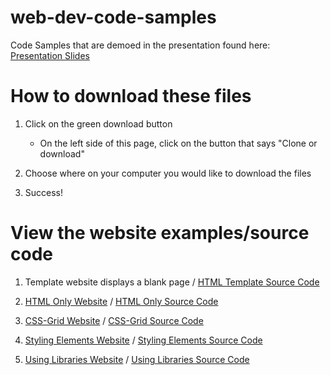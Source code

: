 # web-dev-code-samples

Code Samples that are demoed in the presentation found here:
<br>
[Presentation Slides](https://docs.google.com/presentation/d/1e0Zx8uZ9KL1TarxE79d5ynQ0LIWO4i1tyVquPWKbue0/edit?usp=sharing)


# How to download these files

1. Click on the green download button
    * On the left side of this page, click on the button that says "Clone or download"

2. Choose where on your computer you would like to download the files

3. Success!

# View the website examples/source code

1. Template website displays a blank page / [HTML Template Source Code](https://github.com/Ryabn/web-dev-code-samples/tree/master/template)

2. [HTML Only Website](https://ryabn.github.io/web-dev-code-samples/html-only/) / [HTML Only Source Code](https://github.com/Ryabn/web-dev-code-samples/tree/master/html-only)

3. [CSS-Grid Website](https://ryabn.github.io/web-dev-code-samples/css-grid/) / [CSS-Grid Source Code](https://github.com/Ryabn/web-dev-code-samples/tree/master/css-grid)

4. [Styling Elements Website](https://ryabn.github.io/web-dev-code-samples/styling-elements/) / [Styling Elements Source Code](https://github.com/Ryabn/web-dev-code-samples/tree/master/styling-elements)

5. [Using Libraries Website](https://ryabn.github.io/web-dev-code-samples/using-libraries/) / [Using Libraries Source Code](https://github.com/Ryabn/web-dev-code-samples/tree/master/using-libraries)
